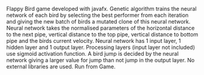 Flappy Bird game developed with javafx.
Genetic algorithm trains the neural network of each bird by selecting the best performer from each iteration and giving the new batch of birds a mutated clone of this neural network.
Neural network takes the normalised parameters of the horizontal distance to the next pipe, vertical distance to the top pipe, vertical distance to bottom pipe and the birds current velocity.
Neural network has 1 input layer, 1 hidden layer and 1 output layer.
Processing layers (input layer not included) use sigmoid activation function.
A bird jump is decided by the neural network giving a larger value for jump than not jump in the output layer.
No external libraries are used.
Run from Game. 
